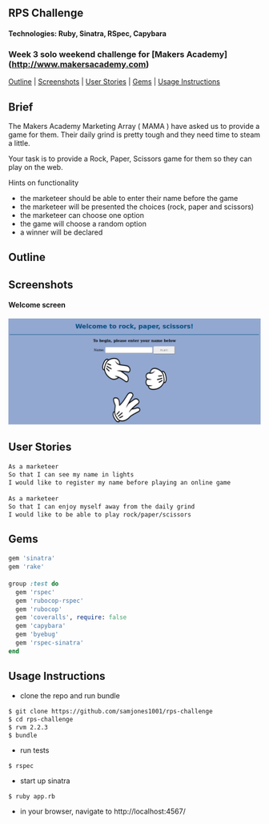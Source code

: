 ## RPS Challenge
#### Technologies: Ruby, Sinatra, RSpec, Capybara 
### Week 3 solo weekend challenge for [Makers Academy] (http://www.makersacademy.com)
[Outline](#outline) | [Screenshots](#screenshots) | [User Stories](#user-stories) | [Gems](#gems) | [Usage Instructions](#usage-instructions) 

## Brief
The Makers Academy Marketing Array ( MAMA ) have asked us to provide a game for them. Their daily grind is pretty tough and they need time to steam a little.

Your task is to provide a Rock, Paper, Scissors game for them so they can play on the web.

Hints on functionality

* the marketeer should be able to enter their name before the game
* the marketeer will be presented the choices (rock, paper and scissors)
* the marketeer can choose one option
* the game will choose a random option
* a winner will be declared

## Outline

## Screenshots  
#### Welcome screen
![Welcome screen](/public/img/welcome.png?raw=true "Optional Title")

## User Stories
```
As a marketeer
So that I can see my name in lights
I would like to register my name before playing an online game

As a marketeer
So that I can enjoy myself away from the daily grind
I would like to be able to play rock/paper/scissors
```

## Gems
```ruby
gem 'sinatra'
gem 'rake'

group :test do
  gem 'rspec'
  gem 'rubocop-rspec'
  gem 'rubocop'
  gem 'coveralls', require: false
  gem 'capybara'
  gem 'byebug'
  gem 'rspec-sinatra'
end
```

## Usage Instructions
* clone the repo and run bundle
```shell
$ git clone https://github.com/samjones1001/rps-challenge
$ cd rps-challenge
$ rvm 2.2.3
$ bundle
```
* run tests
```shell
$ rspec
```
* start up sinatra
```shell
$ ruby app.rb
```
* in your browser, navigate to http://localhost:4567/ 
